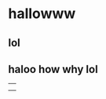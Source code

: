 # hallowww
<h2> lol <h2>
<body>
<table>
<th>
<tr> haloo </tr>
<tr> how </tr>
<td> 
<tr> why </tr>
<tr> lol </tr>
